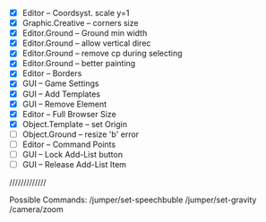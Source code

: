 - [x] Editor – Coordsyst. scale y=1
- [x] Graphic.Creative – corners size
- [x] Editor.Ground – Ground min width
- [x] Editor.Ground – allow vertical direc
- [x] Editor.Ground – remove cp during selecting
- [x] Editor.Ground – better painting
- [x] Editor – Borders
- [x] GUI – Game Settings
- [x] GUI – Add Templates
- [x] GUI – Remove Element
- [x] Editor – Full Browser Size
- [x] Object.Template – set Origin
- [ ] Object.Ground – resize 'b' error
- [ ] Editor – Command Points
- [ ] GUI – Lock Add-List button
- [ ] GUI – Release Add-List Item

/////////////

Possible Commands:
/jumper/set-speechbuble
/jumper/set-gravity
/camera/zoom